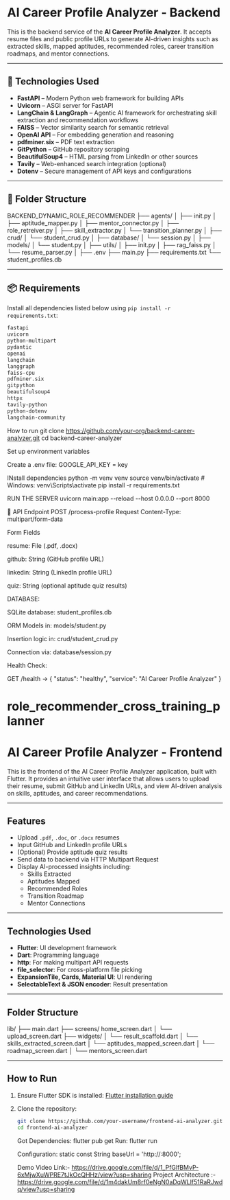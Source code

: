 # AI Career Profile Analyzer - Backend

This is the backend service of the **AI Career Profile Analyzer**. It accepts resume files and public profile URLs to generate AI-driven insights such as extracted skills, mapped aptitudes, recommended roles, career transition roadmaps, and mentor connections.

---

## 🔧 Technologies Used

- **FastAPI** – Modern Python web framework for building APIs
- **Uvicorn** – ASGI server for FastAPI
- **LangChain & LangGraph** – Agentic AI framework for orchestrating skill extraction and recommendation workflows
- **FAISS** – Vector similarity search for semantic retrieval
- **OpenAI API** – For embedding generation and reasoning
- **pdfminer.six** – PDF text extraction
- **GitPython** – GitHub repository scraping
- **BeautifulSoup4** – HTML parsing from LinkedIn or other sources
- **Tavily** – Web-enhanced search integration (optional)
- **Dotenv** – Secure management of API keys and configurations

---

## 📁 Folder Structure

BACKEND_DYNAMIC_ROLE_RECOMMENDER
├── agents/
│ ├── init.py
│ ├── aptitude_mapper.py
│ ├── mentor_connector.py
│ ├── role_retreiver.py
│ ├── skill_extractor.py
│ └── transition_planner.py
│
├── crud/
│ └── student_crud.py
│
├── database/
│ └── session.py
│
├── models/
│ └── student.py
│
├── utils/
│ ├── init.py
│ ├── rag_faiss.py
│ └── resume_parser.py
│
├── .env
├── main.py
├── requirements.txt
└── student_profiles.db

---

## 📦 Requirements

Install all dependencies listed below using `pip install -r requirements.txt`:

```txt
fastapi
uvicorn
python-multipart
pydantic
openai
langchain
langgraph
faiss-cpu
pdfminer.six
gitpython
beautifulsoup4
httpx
tavily-python
python-dotenv
langchain-community

```

How to run
git clone https://github.com/your-org/backend-career-analyzer.git
cd backend-career-analyzer

Set up environment variables

Create a .env file:
GOOGLE_API_KEY = key

INstall dependencies
python -m venv venv
source venv/bin/activate # Windows: venv\Scripts\activate
pip install -r requirements.txt

RUN THE SERVER
uvicorn main:app --reload --host 0.0.0.0 --port 8000

🔌 API Endpoint
POST /process-profile
Request
Content-Type: multipart/form-data

Form Fields

resume: File (.pdf, .docx)

github: String (GitHub profile URL)

linkedin: String (LinkedIn profile URL)

quiz: String (optional aptitude quiz results)

DATABASE:

SQLite database: student_profiles.db

ORM Models in: models/student.py

Insertion logic in: crud/student_crud.py

Connection via: database/session.py

Health Check:

GET /health
→ { "status": "healthy", "service": "AI Career Profile Analyzer" }


# role_recommender_cross_training_planner

# AI Career Profile Analyzer - Frontend

This is the frontend of the AI Career Profile Analyzer application, built with Flutter. It provides an intuitive user interface that allows users to upload their resume, submit GitHub and LinkedIn URLs, and view AI-driven analysis on skills, aptitudes, and career recommendations.

---

## Features

- Upload `.pdf`, `.doc`, or `.docx` resumes
- Input GitHub and LinkedIn profile URLs
- (Optional) Provide aptitude quiz results
- Send data to backend via HTTP Multipart Request
- Display AI-processed insights including:
  - Skills Extracted
  - Aptitudes Mapped
  - Recommended Roles
  - Transition Roadmap
  - Mentor Connections

---

## Technologies Used

- **Flutter**: UI development framework
- **Dart**: Programming language
- **http**: For making multipart API requests
- **file_selector**: For cross-platform file picking
- **ExpansionTile, Cards, Material UI**: UI rendering
- **SelectableText & JSON encoder**: Result presentation

---

## Folder Structure

lib/
├── main.dart
├── screens/
home_screen.dart
│ └── upload_screen.dart
├── widgets/
│ └── result_scaffold.dart
│ └── skills_extracted_screen.dart
│ └── aptitudes_mapped_screen.dart
│ └── roadmap_screen.dart
│ └── mentors_screen.dart

---

## How to Run

1. Ensure Flutter SDK is installed: [Flutter installation guide](https://flutter.dev/docs/get-started/install)
2. Clone the repository:

   ```bash
   git clone https://github.com/your-username/frontend-ai-analyzer.git
   cd frontend-ai-analyzer
   ```

   Got Dependencies:
   flutter pub get
   Run:
   flutter run

   Configuration:
   static const String baseUrl = 'http://<my-backend-ip>:8000';


   Demo Video Link:- https://drive.google.com/file/d/1_PfGlfBMvP-6xMjwXuWPRE7tJkOcQHHz/view?usp=sharing
   Project Architecture :- https://drive.google.com/file/d/1m4dakUm8rf0eNgN0aDqWLlf51RaRJwdq/view?usp=sharing
